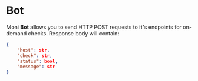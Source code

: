 # Bot
Moni **Bot** allows you to send HTTP POST requests to it's endpoints for on-demand checks. Response body will contain:

~~~~ JSON
{
    "host": str,
    "check": str,
    "status": bool,
    "message": str
}
~~~~

